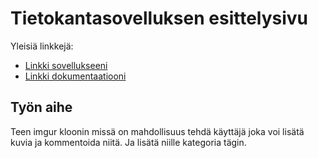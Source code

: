 # Tietokantasovelluksen esittelysivu

Yleisiä linkkejä:

* [Linkki sovellukseeni](http://manhenri.users.cs.helsinki.fi/projekti/)
* [Linkki dokumentaatiooni](https://www.github.com)

## Työn aihe

Teen imgur kloonin missä on mahdollisuus tehdä käyttäjä joka voi lisätä kuvia ja kommentoida niitä. Ja lisätä niille kategoria tägin.  
